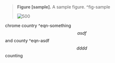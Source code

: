 > __Figure [sample].__ A sample figure. ^fig-sample
> 
> ![500](images/sample.jpeg)

chrome country ^eqn-something
$$
asdf
$$
and county ^eqn-asdf
$$
dddd
$$
counting